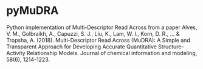# pyMuDRA
Python implementation of Multi-Descriptor Read Across from a paper Alves, V. M., Golbraikh, A., Capuzzi, S. J., Liu, K., Lam, W. I., Korn, D. R., ... &amp; Tropsha, A. (2018). Multi-Descriptor Read Across (MuDRA): A Simple and Transparent Approach for Developing Accurate Quantitative Structure–Activity Relationship Models. Journal of chemical information and modeling, 58(6), 1214-1223.
